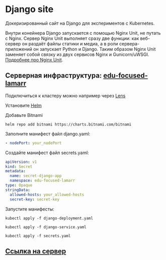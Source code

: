 # Django site

Докеризированный сайт на Django для экспериментов с Kubernetes.

Внутри конейнера Django запускается с помощью Nginx Unit, не путать с Nginx. Сервер Nginx Unit выполняет сразу две функции: как веб-сервер он раздаёт файлы статики и медиа, а в роли сервера-приложений он запускает Python и Django. Таким образом Nginx Unit заменяет собой связку из двух сервисов Nginx и Gunicorn/uWSGI. [Подробнее про Nginx Unit](https://unit.nginx.org/).


## Серверная инфраструктура: [edu-focused-lamarr](https://sirius-env-registry.website.yandexcloud.net/edu-focused-lamarr.html)
Подключиться к кластеру можно например через [Lens](https://k8slens.dev/)

Установите [Helm](https://helm.sh/)

Добавьте Bitnami
```
helm repo add bitnami https://charts.bitnami.com/bitnami
```

Заполните манифест файл django.yaml:
```yaml
- nodePort: your_nodePort
```
Создайте манифест файл secrets.yaml:
```yaml
apiVersion: v1
kind: Secret
metadata:
  name: secret-django-app
  namespace: edu-focused-lamarr
type: Opaque
stringData:
  allowed-hosts: your_allowed-hosts
  secret-key: secret-key
```

Запустите манифесты:
```
kubectl apply -f django-deployment.yaml
```
```
kubectl apply -f django-service.yaml
```
```
kubectl apply -f secrets.yaml
```

## [Ссылка на сервер](https://edu-focused-lamarr.sirius-k8s.dvmn.org/)
